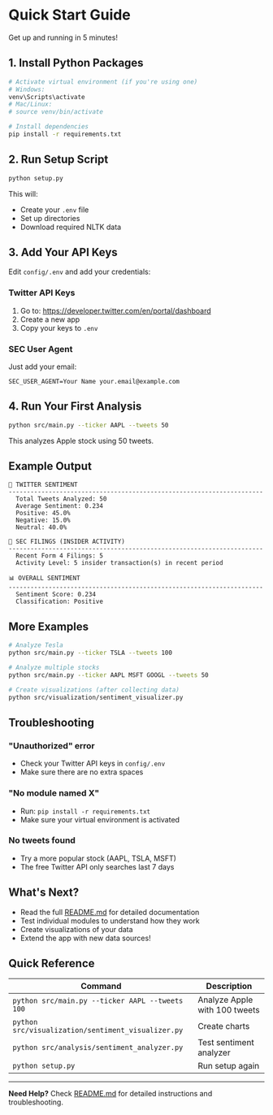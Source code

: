 # Quick Start Guide

Get up and running in 5 minutes!

## 1. Install Python Packages

```bash
# Activate virtual environment (if you're using one)
# Windows:
venv\Scripts\activate
# Mac/Linux:
# source venv/bin/activate

# Install dependencies
pip install -r requirements.txt
```

## 2. Run Setup Script

```bash
python setup.py
```

This will:
- Create your `.env` file
- Set up directories
- Download required NLTK data

## 3. Add Your API Keys

Edit `config/.env` and add your credentials:

### Twitter API Keys
1. Go to: https://developer.twitter.com/en/portal/dashboard
2. Create a new app
3. Copy your keys to `.env`

### SEC User Agent
Just add your email:
```
SEC_USER_AGENT=Your Name your.email@example.com
```

## 4. Run Your First Analysis

```bash
python src/main.py --ticker AAPL --tweets 50
```

This analyzes Apple stock using 50 tweets.

## Example Output

```
📱 TWITTER SENTIMENT
----------------------------------------------------------------------
  Total Tweets Analyzed: 50
  Average Sentiment: 0.234
  Positive: 45.0%
  Negative: 15.0%
  Neutral: 40.0%

📄 SEC FILINGS (INSIDER ACTIVITY)
----------------------------------------------------------------------
  Recent Form 4 Filings: 5
  Activity Level: 5 insider transaction(s) in recent period

📊 OVERALL SENTIMENT
----------------------------------------------------------------------
  Sentiment Score: 0.234
  Classification: Positive
```

## More Examples

```bash
# Analyze Tesla
python src/main.py --ticker TSLA --tweets 100

# Analyze multiple stocks
python src/main.py --ticker AAPL MSFT GOOGL --tweets 50

# Create visualizations (after collecting data)
python src/visualization/sentiment_visualizer.py
```

## Troubleshooting

### "Unauthorized" error
- Check your Twitter API keys in `config/.env`
- Make sure there are no extra spaces

### "No module named X"
- Run: `pip install -r requirements.txt`
- Make sure your virtual environment is activated

### No tweets found
- Try a more popular stock (AAPL, TSLA, MSFT)
- The free Twitter API only searches last 7 days

## What's Next?

- Read the full [README.md](README.md) for detailed documentation
- Test individual modules to understand how they work
- Create visualizations of your data
- Extend the app with new data sources!

## Quick Reference

| Command | Description |
|---------|-------------|
| `python src/main.py --ticker AAPL --tweets 100` | Analyze Apple with 100 tweets |
| `python src/visualization/sentiment_visualizer.py` | Create charts |
| `python src/analysis/sentiment_analyzer.py` | Test sentiment analyzer |
| `python setup.py` | Run setup again |

---

**Need Help?** Check [README.md](README.md) for detailed instructions and troubleshooting.
